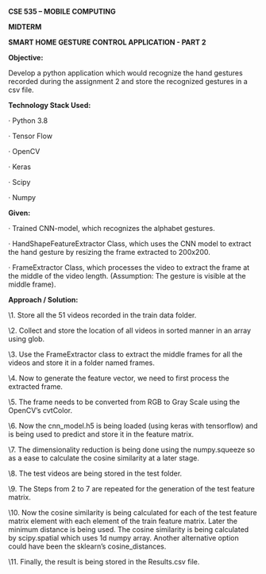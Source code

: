 **CSE 535 – MOBILE COMPUTING**

**MIDTERM**

**SMART HOME GESTURE CONTROL APPLICATION - PART 2**

 

**Objective:** 

Develop a python application which would recognize the hand gestures recorded during the assignment 2 and store the recognized gestures in a csv file. 

**Technology Stack Used:**

·     Python 3.8

·     Tensor Flow

·     OpenCV 

·     Keras

·     Scipy 

·     Numpy

**Given:**

·     Trained CNN-model, which recognizes the alphabet gestures.

·     HandShapeFeatureExtractor Class, which uses the CNN model to extract the hand gesture by resizing the frame extracted to 200x200.

·     FrameExtractor Class, which processes the video to extract the frame at the middle of the video length. (Assumption: The gesture is visible at the middle frame).

**Approach / Solution:**

\1.    Store all the 51 videos recorded in the train data folder.

\2.    Collect and store the location of all videos in sorted manner in an array using glob.

\3.    Use the FrameExtractor class to extract the middle frames for all the videos and store it in a folder named frames.

\4.    Now to generate the feature vector, we need to first process the extracted frame.

\5.    The frame needs to be converted from RGB to Gray Scale using the OpenCV’s cvtColor.

\6.    Now the cnn_model.h5 is being loaded (using keras with tensorflow) and is being used to predict and store it in the feature matrix.

\7.    The dimensionality reduction is being done using the numpy.squeeze so as a ease to calculate the cosine similarity at a later stage.

\8.    The test videos are being stored in the test folder. 

\9.    The Steps from 2 to 7 are repeated for the generation of the test feature matrix.

\10.  Now the cosine similarity is being calculated for each of the test feature matrix element with each element of the train feature matrix. Later the minimum distance is being used. The cosine similarity is being calculated by scipy.spatial which uses 1d numpy array. Another alternative option could have been the sklearn’s cosine_distances.

\11.  Finally, the result is being stored in the Results.csv file. 